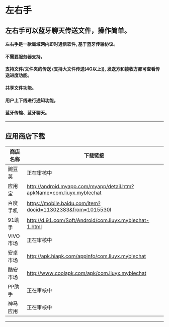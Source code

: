 # 左右手
## 左右手可以蓝牙聊天传送文件，操作简单。
#### 左右手是一款局域网内即时通信软件, 基于蓝牙传输协议。
#### 不需要服务器支持。
#### 支持文件/文件夹的传送 (支持大文件传送[4G以上]), 发送方和接收方都可查看传送进度功能。
#### 共享文件功能。
#### 用户上下线进行通知功能。
#### 蓝牙传输、蓝牙聊天。


---

## 应用商店下载

商店名称 | 下载链接
---|---
豌豆荚  | 正在审核中
应用宝  | http://android.myapp.com/myapp/detail.htm?apkName=com.liuyx.myblechat
百度手机| https://mobile.baidu.com/item?docid=11302383&from=1015530l
91助手  | http://d.91.com/Soft/Android/com.liuyx.myblechat-1.html
VIVO市场| 正在审核中
安卓市场| http://apk.hiapk.com/appinfo/com.liuyx.myblechat
酷安市场| http://www.coolapk.com/apk/com.liuyx.myblechat
PP助手|正在审核中
神马应用|正在审核中

---

